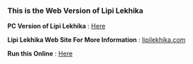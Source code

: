 ### This is the Web Version of Lipi Lekhika

**PC Version of Lipi Lekhika** : [Here](https://github.com/shubhattin/lipilekhikA_saGgaNaka)

**Lipi Lekhika Web Site For More Information** : [lipilekhika.com](https://rebrand.ly/lekhika)

**Run this Online** : [Here](https://combinatronics.com/shubhattin/lipilekhikA_jAla/main/index.html)
